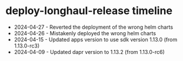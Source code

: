 # deploy-longhaul-release timeline

- 2024-04-27 - Reverted the deployment of the wrong helm charts
- 2024-04-26 - Mistakenly deployed the wrong helm charts
- 2024-04-15 - Updated apps version to use sdk version 1.13.0 (from 1.13.0-rc3)
- 2024-04-09 - Updated dapr version to 1.13.2 (from 1.13.0-rc6)
